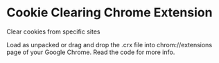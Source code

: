 # Cookie Clearing Chrome Extension
Clear cookies from specific sites

Load as unpacked or drag and drop the .crx file into chrom://extensions page of your Google Chrome.
Read the code for more info.

